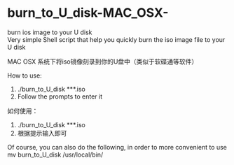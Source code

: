 # burn_to_U_disk-MAC_OSX-
burn ios image to your U disk<br>
Very simple Shell script that help you quickly burn the iso image file to your U disk<br>

MAC OSX 系统下将iso镜像刻录到你的U盘中（类似于软碟通等软件）<br>

How to use:<br>
  1. ./burn_to_U_disk ***.iso 
  2. Follow the prompts to enter it

如何使用：
   1. ./burn_to_U_disk ***.iso 
   2. 根据提示输入即可

Of course, you can also do the following, in order to more convenient to use<br>
mv burn_to_U_disk /usr/local/bin/

